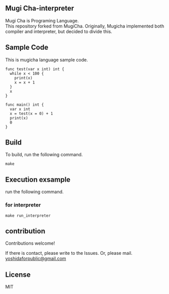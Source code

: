 ## Mugi Cha-interpreter

Mugi Cha is Programing Language.<BR>
This repository forked from MugiCha.
Originally, Mugicha implemented both compiler and interpreter, but decided to divide this.

## Sample Code

This is mugicha language sample code.
```
func test(var x int) int {
  while x < 100 {
    print(x)
    x = x + 1
  }
  x
}

func main() int {
  var x int
  x = test(x = 0) + 1
  print(x)
  0
}
```

## Build

To build, run the following command.
```
make
```

## Execution exsample

run the following command.

### for interpreter
```
make run_interpreter
```

## contribution

Contributions welcome!

If there is contact, please write to the Issues. Or, please mail.
yoshidaforpublic@gmail.com

## License

 MIT
